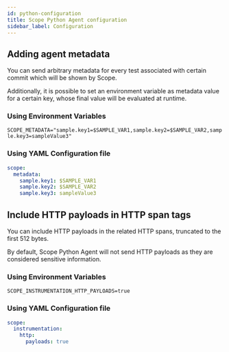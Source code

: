 ```yaml
---
id: python-configuration
title: Scope Python Agent configuration
sidebar_label: Configuration
---
```


## Adding agent metadata

You can send arbitrary metadata for every test associated with certain commit which will be shown by Scope.

Additionally, it is possible to set an environment variable as metadata value for a certain key, whose final value will be evaluated at runtime.

### Using Environment Variables

`SCOPE_METADATA="sample.key1=$SAMPLE_VAR1,sample.key2=$SAMPLE_VAR2,sample.key3=sampleValue3"`

### Using YAML Configuration file

```yaml
scope:
  metadata:
    sample.key1: $SAMPLE_VAR1
    sample.key2: $SAMPLE_VAR2
    sample.key3: sampleValue3
```

## Include HTTP payloads in HTTP span tags

You can include HTTP payloads in the related HTTP spans, truncated to the first 512 bytes.

By default, Scope Python Agent will not send HTTP payloads as they are considered sensitive information.

### Using Environment Variables

`SCOPE_INSTRUMENTATION_HTTP_PAYLOADS=true`

### Using YAML Configuration file

```yaml
scope:
  instrumentation:
    http:
      payloads: true
```
